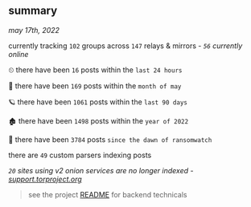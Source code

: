
## summary
_may 17th, 2022_

currently tracking `102` groups across `147` relays & mirrors - _`56` currently online_

⏲ there have been `16` posts within the `last 24 hours`

🦈 there have been `169` posts within the `month of may`

🪐 there have been `1061` posts within the `last 90 days`

🏚 there have been `1498` posts within the `year of 2022`

🦕 there have been `3784` posts `since the dawn of ransomwatch`

there are `49` custom parsers indexing posts

_`20` sites using v2 onion services are no longer indexed - [support.torproject.org](https://support.torproject.org/onionservices/v2-deprecation/)_

> see the project [README](https://github.com/joshhighet/ransomwatch#ransomwatch--) for backend technicals
